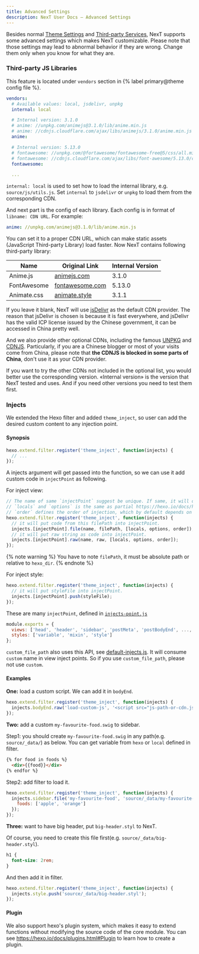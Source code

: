 ```yaml
---
title: Advanced Settings
description: NexT User Docs – Advanced Settings
---
```


Besides normal [Theme Settings](/docs/theme-settings/) and [Third-party Services](/docs/third-party-services/), NexT supports some advanced settings which makes NexT customizable.
Please note that those settings may lead to abnormal behavior if they are wrong. Change them only when you know for what they are.

### Third-party JS Libraries

This feature is located under `vendors` section in {% label primary@theme config file %}.

```yml next/_config.yml
vendors:
  # Available values: local, jsdelivr, unpkg
  internal: local

  # Internal version: 3.1.0
  # anime: //unpkg.com/animejs@3.1.0/lib/anime.min.js
  # anime: //cdnjs.cloudflare.com/ajax/libs/animejs/3.1.0/anime.min.js
  anime:

  # Internal version: 5.13.0
  # fontawesome: //unpkg.com/@fortawesome/fontawesome-free@5/css/all.min.css
  # fontawesome: //cdnjs.cloudflare.com/ajax/libs/font-awesome/5.13.0/css/all.min.css
  fontawesome:

  ...
```

`internal: local` is used to set how to load the internal library, e.g. `source/js/utils.js`. Set `internal` to `jsdelivr` or `unpkg` to load them from the corresponding CDN.

And next part is the config of each library. Each config is in format of `libname: CDN URL`. For example:

```yml
anime: //unpkg.com/animejs@3.1.0/lib/anime.min.js
```

You can set it to a proper CDN URL, which can make static assets (JavaScript Third-party Library) load faster. Now NexT contains following third-party library:

| Name               | Original Link                                            | Internal Version      |
| ------------------ | -------------------------------------------------------- | --------------------- |
| Anime.js           | [animejs.com](https://animejs.com)                       | 3.1.0                 |
| FontAwesome        | [fontawesome.com](https://fontawesome.com)               | 5.13.0                |
| Animate.css        | [animate.style](https://animate.style)                   | 3.1.1                 |

If you leave it blank, NexT will use [jsDelivr](https://www.jsdelivr.com/) as the default CDN provider. The reason that jsDelivr is chosen is because it is fast everywhere, and jsDelivr has the valid ICP license issued by the Chinese government, it can be accessed in China pretty well.

And we also provide other optional CDNs, including the famous [UNPKG](https://unpkg.com) and [CDNJS](https://cdnjs.com/).
Particularly, if you are a Chinese blogger or most of your visits come from China, please note that **the CDNJS is blocked in some parts of China**, don't use it as your CDN provider.

If you want to try the other CDNs not included in the optional list, you would better use the corresponding version.
«Internal version» is the version that NexT tested and uses. And if you need other versions you need to test them first.

### Injects

We extended the Hexo filter and added `theme_inject`, so user can add the desired custom content to any injection point.

#### Synopsis

```js
hexo.extend.filter.register('theme_inject', function(injects) {
  // ...
});
```

A injects argument will get passed into the function, so we can use it add custom code in `injectPoint` as following.

For inject view:
```js
// The name of same `injectPoint` suggest be unique. If same, it will override low priority configurations.
// `locals` and `options` is the same as partial https://hexo.io/docs/helpers#partial.
// `order` defines the order of injection, which by default depends on the priority of injection.
hexo.extend.filter.register('theme_inject', function(injects) {
  // it will put code from this filePath into injectPoint.
  injects.[injectPoint].file(name, filePath, [locals, options, order]);
  // it will put raw string as code into injectPoint.
  injects.[injectPoint].raw(name, raw, [locals, options, order]);
});
```

{% note warning %}
You have to note `filePath`, it must be absolute path or relative to `hexo_dir`.
{% endnote %}

For inject style:
```js
hexo.extend.filter.register('theme_inject', function(injects) {
  // it will put styleFile into injectPoint.
  injects.[injectPoint].push(styleFile);
});
```

These are many `injectPoint`, defined in [`injects-point.js`](https://github.com/next-theme/hexo-theme-next/blob/master/scripts/events/lib/injects-point.js)
```js
module.exports = {
  views: ['head', 'header', 'sidebar', 'postMeta', 'postBodyEnd', ..., 'footer', 'bodyEnd'],
  styles: ['variable', 'mixin', 'style']
};
```

`custom_file_path` also uses this API, see [default-injects.js](https://github.com/next-theme/hexo-theme-next/blob/master/scripts/filters/default-injects.js). It will consume `custom` name in view inject points. So if you use `custom_file_path`, please not use `custom`.

#### Examples

**One:** load a custom script. We can add it in `bodyEnd`.

```js
hexo.extend.filter.register('theme_inject', function(injects) {
  injects.bodyEnd.raw('load-custom-js', '<script src="js-path-or-cdn.js"></script>', {}, {cache: true});
});
```

**Two:** add a custom `my-favourite-food.swig` to sidebar.

Step1: you should create `my-favourite-food.swig` in any path(e.g. `source/_data/`) as below. You can get variable from `hexo` or `local` defined in filter.
```html
{% for food in foods %}
  <div>{{food}}</div>
{% endfor %}
```

Step2: add filter to load it.
```js
hexo.extend.filter.register('theme_inject', function(injects) {
  injects.sidebar.file('my-favourite-food', 'source/_data/my-favourite-food.swig', {
    foods: ['apple', 'orange']
  });
});
```

**Three:** want to have big header, put `big-header.styl` to NexT.

Of course, you need to create this file first(e.g. `source/_data/big-header.styl`).
```css
h1 {
  font-size: 2rem;
}
```

And then add it in filter.
```js
hexo.extend.filter.register('theme_inject', function(injects) {
  injects.style.push('source/_data/big-header.styl');
});
```

#### Plugin

We also support hexo's plugin system, which makes it easy to extend functions without modifying the source code of the core module. You can see <https://hexo.io/docs/plugins.html#Plugin> to learn how to create a plugin.
